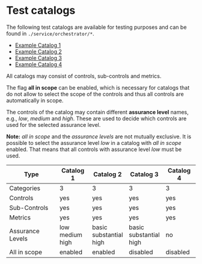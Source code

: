 # Test catalogs

The following test catalogs are available for testing purposes and can be found in `./service/orchestrator/*`.
- [Example Catalog 1](./example_catalog_1.json)
- [Example Catalog 2](./example_catalog_2.json)
- [Example Catalog 3](./example_catalog_3.json)
- [Example Catalog 4](./example_catalog_4.json)

All catalogs may consist of controls, sub-controls and metrics.

The flag **all in scope** can be enabled, which is necessary for catalogs that do not allow to select the scope of the controls and thus all controls are automatically in scope. 

The controls of the catalog may contain different **assurance level** names, e.g., *low*, *medium* and *high*. These are used to decide which controls are used for the selected assurance level.

**Note:** *all in scope* and the *assurance levels* are not mutually exclusive. It is possible to select the assurance level *low* in a catalog with *all in scope* enabled. That means that all controls with assurance level *low* must be used. 

| Type | Catalog 1 | Catalog 2 | Catalog 3 | Catalog 4 |
|--- | --- | --- | --- | --- |
|Categories| 3| 3 | 3 | 3 | 3|
|Controls| yes| yes | yes | yes |
|Sub-Controls| yes| yes | yes | yes |
|Metrics| yes| yes | yes | yes |
|Assurance Levels| low <br /> medium <br /> high | basic <br /> substantial <br /> high | basic <br /> substantial <br /> high | no|
|All in scope| enabled|  enabled | disabled | disabled | 
